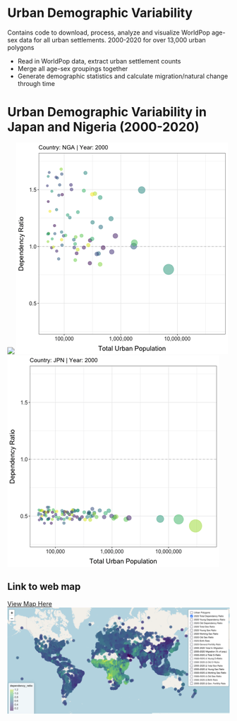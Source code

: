 # Urban Demographic Variability
Contains code to download, process, analyze and visualize WorldPop age-sex data for all urban settlements. 
2000-2020 for over 13,000 urban polygons

- Read in WorldPop data, extract urban settlement counts
- Merge all age-sex groupings together
- Generate demographic statistics and calculate migration/natural change through time

# Urban Demographic Variability in Japan and Nigeria (2000-2020)
![](https://github.com/ZimmerMaps/UrbanDemographicVariability/blob/main/agu_merged.gif)
![](https://github.com/ZimmerMaps/UrbanDemographicVariability/blob/main/NGA.gif)
![](https://github.com/ZimmerMaps/UrbanDemographicVariability/blob/main/JPN.gif)

## Link to web map
[View Map Here](https://zimmermaps.github.io/UrbanDemographicVariability/)
![](https://github.com/ZimmerMaps/UrbanDemographicVariability/blob/main/Screenshot%202024-03-01%20at%2014.38.20.png)
